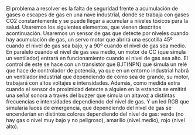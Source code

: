 El problema a resolver es la falta de seguridad frente a acumulación de gases o escapes de 
gas en una nave industrial, donde se trabaja con gases CO2 constantemente y se puede llegar a 
acumular a niveles tóxicos para la salud. Usaremos los siguientes elementos, que vienen 
descritos acontinuación.
Usaremos un sensor de gas que detecte por niveles cuando hay acumulación de gas, un servo 
motor que abrirá una escotilla 45º cuando el nivel de gas sea bajo, y a 90º cuando el nivel de 
gas sea medio.
En paralelo cuando el nivel de gas sea medio, un motor de CC (que simula un ventilador)
entrará en funcionamiento cuando el nivel de gas sea alto. El control de este se hace con un 
transistor que BJT(NPN) que simula un relé que hace de controlador de potencia, ya que en un 
entorno industrial habrá un ventilador industrial que dependiendo de cómo sea de grande, su 
motor, trabajará con altos voltajes e intensidades.
Además, como medida extra cuando el sensor de proximidad detecte a alguien en la estancia 
se emitirá una señal sonora a través del buzzer que simula un altavoz a distintas frecuencias e 
intensidades dependiendo del nivel de gas. Y un led RGB que simularía luces de emergencia, 
que dependiendo del nivel de gas se encenderían en distintos colores dependiendo del nivel de 
gas: verde (no hay gas o nivel muy bajo y no peligroso), amarillo (nivel medio), rojo (nivel 
alto).

